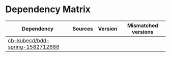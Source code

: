 # Dependency Matrix

Dependency | Sources | Version | Mismatched versions
---------- | ------- | ------- | -------------------
[cb-kubecd/bdd-spring-1582712688](https://github.com/cb-kubecd/bdd-spring-1582712688.git) |  | []() | 
